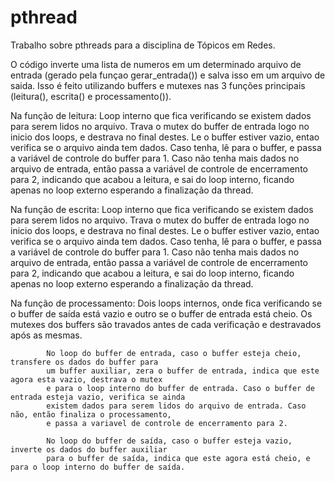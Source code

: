 # pthread
Trabalho sobre pthreads para a disciplina de Tópicos em Redes. 

O código inverte uma lista de numeros em um determinado arquivo de entrada (gerado pela funçao gerar_entrada()) e salva isso em um arquivo de saida.
Isso é feito utilizando buffers e mutexes nas 3 funções principais (leitura(), escrita() e processamento()). 

Na função de leitura:
            Loop interno que fica verificando se existem dados para serem lidos no arquivo.
            Trava o mutex do buffer de entrada logo no inicio dos loops, e destrava no final destes.
            Le o buffer estiver vazio, entao verifica se o arquivo ainda tem dados.
            Caso tenha, lê para o buffer, e passa a variável de controle do buffer para 1.
            Caso não tenha mais dados no arquivo de entrada, então passa a variável de controle
            de encerramento para 2, indicando que acabou a leitura, e sai do loop interno,
            ficando apenas no loop externo esperando a finalização da thread.

Na função de escrita: 
            Loop interno que fica verificando se existem dados para serem lidos no arquivo.
            Trava o mutex do buffer de entrada logo no inicio dos loops, e destrava no final destes.
            Le o buffer estiver vazio, entao verifica se o arquivo ainda tem dados.
            Caso tenha, lê para o buffer, e passa a variável de controle do buffer para 1.
            Caso não tenha mais dados no arquivo de entrada, então passa a variável de controle
            de encerramento para 2, indicando que acabou a leitura, e sai do loop interno,
            ficando apenas no loop externo esperando a finalização da thread.

Na função de processamento:
            Dois loops internos, onde fica verificando se o buffer de saída está vazio
            e outro se o buffer de entrada está cheio.
            Os mutexes dos buffers são travados antes de cada verificação e destravados após as mesmas.

            No loop do buffer de entrada, caso o buffer esteja cheio, transfere os dados do buffer para
            um buffer auxiliar, zera o buffer de entrada, indica que este agora esta vazio, destrava o mutex
            e para o loop interno do buffer de entrada. Caso o buffer de entrada esteja vazio, verifica se ainda
            existem dados para serem lidos do arquivo de entrada. Caso não, então finaliza o processamento,
            e passa a variavel de controle de encerramento para 2.

            No loop do buffer de saída, caso o buffer esteja vazio, inverte os dados do buffer auxiliar
            para o buffer de saída, indica que este agora está cheio, e para o loop interno do buffer de saída.
